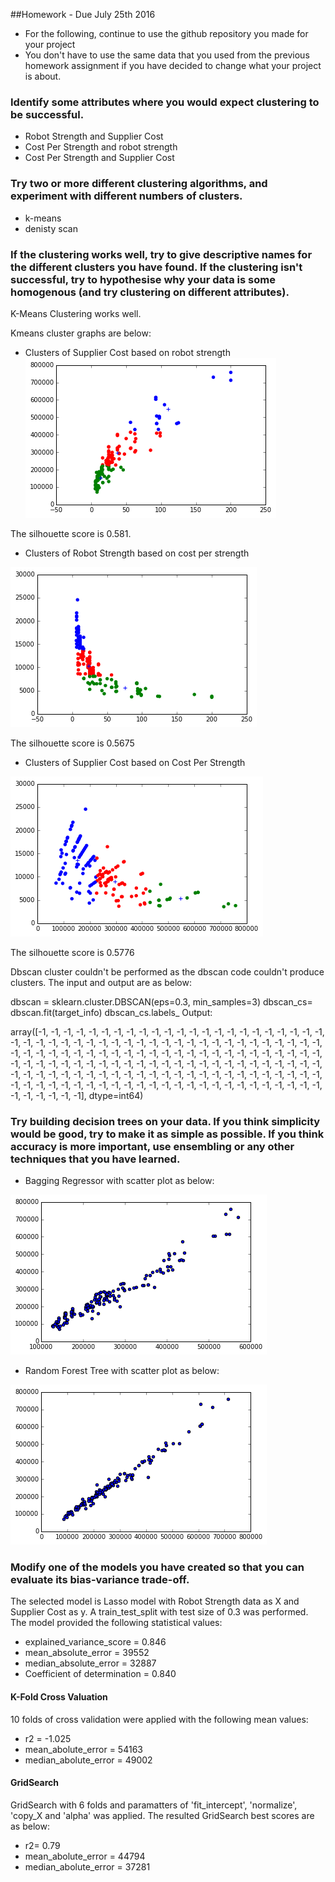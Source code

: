 
##Homework - Due July 25th 2016

* For the following, continue to use the github repository you made for your project
* You don't have to use the same data that you used from the previous homework assignment if you have decided to change what your project is about.

### Identify some attributes where you would expect clustering to be successful.

- Robot Strength and Supplier Cost 
- Cost Per Strength and robot strength 
- Cost Per Strength and Supplier Cost

### Try two or more different clustering algorithms, and experiment with different numbers of clusters.
- k-means 
- denisty scan 

### If the clustering works well, try to give descriptive names for the different clusters you have found. If the clustering isn't successful, try to hypothesise why your data is some homogenous (and try clustering on different attributes).

K-Means Clustering works well. 

Kmeans cluster graphs are below: 

* Clusters of Supplier Cost based on robot strength
![tag](cluster_Strength&Cost.png)

The silhouette score is 0.581. 

* Clusters of Robot Strength based on cost per strength

![tag](cluster_CPS_and_robot_strength.png)

The silhouette score is 0.5675

* Clusters of Supplier Cost based on Cost Per Strength 

![tag](cluster_SupplierCost_and_costPerStrength.png)

The silhouette score is 0.5776

Dbscan cluster couldn't be performed as the dbscan code couldn't produce clusters. The input and output are as below:

dbscan = sklearn.cluster.DBSCAN(eps=0.3, min_samples=3)
dbscan_cs= dbscan.fit(target_info)
dbscan_cs.labels_ 
Output: 

array([-1, -1, -1, -1, -1, -1, -1, -1, -1, -1, -1, -1, -1, -1, -1, -1, -1,
       -1, -1, -1, -1, -1, -1, -1, -1, -1, -1, -1, -1, -1, -1, -1, -1, -1,
       -1, -1, -1, -1, -1, -1, -1, -1, -1, -1, -1, -1, -1, -1, -1, -1, -1,
       -1, -1, -1, -1, -1, -1, -1, -1, -1, -1, -1, -1, -1, -1, -1, -1, -1,
       -1, -1, -1, -1, -1, -1, -1, -1, -1, -1, -1, -1, -1, -1, -1, -1, -1,
       -1, -1, -1, -1, -1, -1, -1, -1, -1, -1, -1, -1, -1, -1, -1, -1, -1,
       -1, -1, -1, -1, -1, -1, -1, -1, -1, -1, -1, -1, -1, -1, -1, -1, -1,
       -1, -1, -1, -1, -1, -1, -1, -1, -1, -1, -1, -1, -1, -1, -1, -1, -1,
       -1, -1, -1, -1, -1, -1, -1, -1, -1, -1, -1, -1, -1, -1, -1, -1, -1,
       -1], dtype=int64)


### Try building decision trees on your data. If you think simplicity would be good, try to make it as simple as possible. If you think accuracy is more important, use ensembling or any other techniques that you have learned.

* Bagging Regressor with scatter plot as below:
 
![whatever](baggingRegScat.png)

* Random Forest Tree with scatter plot as below:

![whatever](RandomFroestTreeScat.png)

### Modify one of the models you have created so that you can evaluate its bias-variance trade-off. 

The selected model is Lasso model with Robot Strength data as X and Supplier Cost as y. A train_test_split with test size of 0.3 was performed. The model provided the following statistical values: 
* explained_variance_score = 0.846
* mean_absolute_error = 39552
* median_absolute_error = 32887
* Coefficient of determination = 0.840

#### K-Fold Cross Valuation 

10 folds of cross validation were applied with the following mean values: 
* r2 = -1.025
* mean_abolute_error = 54163
* median_abolute_error = 49002

#### GridSearch 

GridSearch with 6 folds and paramatters of 'fit_intercept', 'normalize', 'copy_X and 'alpha' was applied. The resulted GridSearch best scores are as below: 

* r2= 0.79
* mean_abolute_error = 44794
* median_abolute_error = 37281



